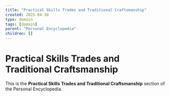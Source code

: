```yaml
---
title: "Practical Skills Trades and Traditional Craftsmanship"
created: 2025-04-30
type: domain
tags: [domain]
parent: "Personal Encyclopedia"
children: []
---
```


# Practical Skills Trades and Traditional Craftsmanship

This is the **Practical Skills Trades and Traditional Craftsmanship** section of the Personal Encyclopedia.

